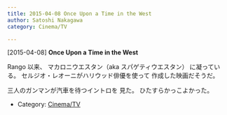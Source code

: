 ```yaml
---
title: 2015-04-08 Once Upon a Time in the West
author: Satoshi Nakagawa
category: Cinema/TV

---
```


[2015-04-08] **Once Upon a Time in the West** 

 Rango 以来、
マカロニウエスタン（aka スパゲティウエスタン）
に凝っている。
セルジオ・レオーニがハリウッド俳優を使って
作成した映画だそうだ。

 三人のガンマンが汽車を待つイントロを
見た。
ひたすらかっこよかった。

- Category: [Cinema/TV](https://merapano.github.io/categories.html#Cinema/TV)

